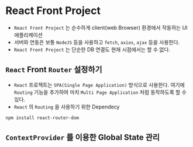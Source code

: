 # React Front Project

- `React Front Project` 는 순수하게 client(web Browser) 환경에서 작동하는 UI 애플리케이션
- 서버와 연동은 보통 `NodeJS` 등을 사용하고 `fetch`, `axios`, `ajax` 등을 사용한다.
- `React Front Project` 는 단순한 DB 연결도 현재 시점에서는 할 수 없다.

## `React` Front `Router` 설정하기

- `React` 프로젝트는 `SPA(Single Page Application)` 방식으로 사용한다. 여기에 `Routing` 기능을 추가하여 마치 `Multi Page Application` 처럼 동작하도록 할 수 있다.
- `React` 의 `Routing` 을 사용하기 위한 Dependecy

```bash
npm install react-router-dom
```

## `ContextProvider` 를 이용한 Global State 관리
